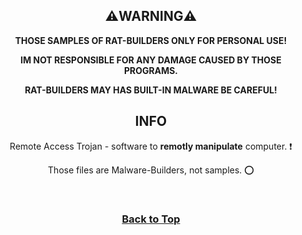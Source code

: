 <div align=center> <h2>⚠️WARNING⚠️</h2> <b> <p>THOSE SAMPLES OF RAT-BUILDERS ONLY FOR PERSONAL USE!</p> <p>IM NOT RESPONSIBLE FOR ANY DAMAGE CAUSED BY THOSE PROGRAMS.</p> <p>RAT-BUILDERS MAY HAS BUILT-IN MALWARE BE CAREFUL!</p> </b> <h2>INFO</h2> <p>Remote Access Trojan - software to <b>remotly manipulate</b> computer. ❗️</p> <p>Those files are Malware-Builders, not samples. ⭕️</p> <br> <h3> <b> <a href=#start-of-content>Back to Top</a> </b> </h3> </div>

